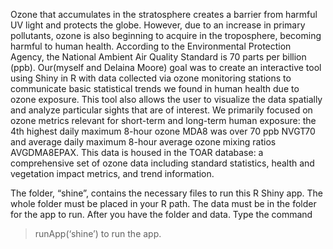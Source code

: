 Ozone that accumulates in the stratosphere creates a barrier from harmful UV light and
protects the globe. However, due to an increase in primary pollutants, ozone is also beginning to
acquire in the troposphere, becoming harmful to human health. According to the Environmental
Protection Agency, the National Ambient Air Quality Standard is 70 parts per billion (ppb).
Our(myself and Delaina Moore) goal was to create an interactive tool using Shiny in R with data collected via ozone monitoring
stations to communicate basic statistical trends we found in human health due to ozone exposure.
This tool also allows the user to visualize the data spatially and analyze particular sights that
are of interest. We primarily focused on ozone metrics relevant for short-term and long-term
human exposure: the 4th highest daily maximum 8-hour ozone MDA8 was over 70 ppb NVGT70
and average daily maximum 8-hour average ozone mixing ratios AVGDMA8EPAX. This data is
housed in the TOAR database: a comprehensive set of ozone data including standard statistics,
health and vegetation impact metrics, and trend information.

The folder, “shine”, contains the necessary files to run this R Shiny app. The whole folder must be placed in your R path. The data must be in the folder for the app to run.
After you have the folder and data. Type the command
> runApp(‘shine’)
to run the app.
